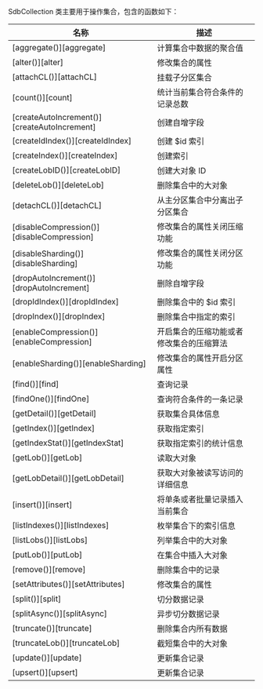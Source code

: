 SdbCollection 类主要用于操作集合，包含的函数如下：

| 名称 | 描述 |
|------|------|
| [aggregate()][aggregate] | 计算集合中数据的聚合值 |
| [alter()][alter] | 修改集合的属性 |
| [attachCL()][attachCL] | 挂载子分区集合 |
| [count()][count] | 统计当前集合符合条件的记录总数 |
| [createAutoIncrement()][createAutoIncrement] | 创建自增字段 |
| [createIdIndex()][createIdIndex] | 创建 $id 索引 |
| [createIndex()][createIndex] | 创建索引 |
| [createLobID()][createLobID] | 创建大对象 ID |
| [deleteLob()][deleteLob] | 删除集合中的大对象 |
| [detachCL()][detachCL] | 从主分区集合中分离出子分区集合 |
| [disableCompression()][disableCompression] | 修改集合的属性关闭压缩功能 |
| [disableSharding()][disableSharding] | 修改集合的属性关闭分区功能 |
| [dropAutoIncrement()][dropAutoIncrement] | 删除自增字段 |
| [dropIdIndex()][dropIdIndex] | 删除集合中的 $id 索引 |
| [dropIndex()][dropIndex] | 删除集合中指定的索引 |
| [enableCompression()][enableCompression] | 开启集合的压缩功能或者修改集合的压缩算法 |
| [enableSharding()][enableSharding] | 修改集合的属性开启分区属性 | 
| [find()][find] | 查询记录 |
| [findOne()][findOne] | 查询符合条件的一条记录 |
| [getDetail()][getDetail] | 获取集合具体信息 |
| [getIndex()][getIndex] | 获取指定索引 |
| [getIndexStat()][getIndexStat] | 获取指定索引的统计信息 |
| [getLob()][getLob] | 读取大对象 |
| [getLobDetail()][getLobDetail] | 获取大对象被读写访问的详细信息 |
| [insert()][insert] | 将单条或者批量记录插入当前集合 |
| [listIndexes()][listIndexes] | 枚举集合下的索引信息 |
| [listLobs()][listLobs] | 列举集合中的大对象 |
| [putLob()][putLob] | 在集合中插入大对象 |
| [remove()][remove] | 删除集合中的记录 |
| [setAttributes()][setAttributes] | 修改集合的属性 |
| [split()][split] | 切分数据记录 |
| [splitAsync()][splitAsync] | 异步切分数据记录 |
| [truncate()][truncate] | 删除集合内所有数据 |
| [truncateLob()][truncateLob] | 截短集合中的大对象 |
| [update()][update] | 更新集合记录 |
| [upsert()][upsert] | 更新集合记录 |

[^_^]:
     本文使用的所有引用及链接
[aggregate]:manual/Manual/Sequoiadb_Command/SdbCollection/aggregate.md
[alter]:manual/Manual/Sequoiadb_Command/SdbCollection/alter.md
[attachCL]:manual/Manual/Sequoiadb_Command/SdbCollection/attachCL.md
[count]:manual/Manual/Sequoiadb_Command/SdbCollection/count.md
[createAutoIncrement]:manual/Manual/Sequoiadb_Command/SdbCollection/createAutoIncrement.md
[createIdIndex]:manual/Manual/Sequoiadb_Command/SdbCollection/createIdIndex.md
[createIndex]:manual/Manual/Sequoiadb_Command/SdbCollection/createIndex.md
[createLobID]:manual/Manual/Sequoiadb_Command/SdbCollection/createLobID.md
[deleteLob]:manual/Manual/Sequoiadb_Command/SdbCollection/deleteLob.md
[detachCL]:manual/Manual/Sequoiadb_Command/SdbCollection/detachCL.md
[disableCompression]:manual/Manual/Sequoiadb_Command/SdbCollection/disableCompression.md
[disableSharding]:manual/Manual/Sequoiadb_Command/SdbCollection/disableSharding.md
[dropAutoIncrement]:manual/Manual/Sequoiadb_Command/SdbCollection/dropAutoIncrement.md
[dropIdIndex]:manual/Manual/Sequoiadb_Command/SdbCollection/dropIdIndex.md
[dropIndex]:manual/Manual/Sequoiadb_Command/SdbCollection/dropIndex.md
[enableCompression]:manual/Manual/Sequoiadb_Command/SdbCollection/enableCompression.md
[enableSharding]:manual/Manual/Sequoiadb_Command/SdbCollection/enableSharding.md
[find]:manual/Manual/Sequoiadb_Command/SdbCollection/find.md
[findOne]:manual/Manual/Sequoiadb_Command/SdbCollection/findOne.md
[getDetail]:manual/Manual/Sequoiadb_Command/SdbCollection/getDetail.md
[getIndex]:manual/Manual/Sequoiadb_Command/SdbCollection/getIndex.md
[getIndexStat]:manual/Manual/Sequoiadb_Command/SdbCollection/getIndexStat.md
[getLob]:manual/Manual/Sequoiadb_Command/SdbCollection/getLob.md
[getLobDetail]:manual/Manual/Sequoiadb_Command/SdbCollection/getLobDetail.md
[insert]:manual/Manual/Sequoiadb_Command/SdbCollection/insert.md
[listIndexes]:manual/Manual/Sequoiadb_Command/SdbCollection/listIndexes.md
[listLobs]:manual/Manual/Sequoiadb_Command/SdbCollection/listLobs.md
[putLob]:manual/Manual/Sequoiadb_Command/SdbCollection/putLob.md
[remove]:manual/Manual/Sequoiadb_Command/SdbCollection/remove.md
[setAttributes]:manual/Manual/Sequoiadb_Command/SdbCollection/setAttributes.md
[split]:manual/Manual/Sequoiadb_Command/SdbCollection/split.md
[splitAsync]:manual/Manual/Sequoiadb_Command/SdbCollection/splitAsync.md
[truncate]:manual/Manual/Sequoiadb_Command/SdbCollection/truncate.md
[truncateLob]:manual/Manual/Sequoiadb_Command/SdbCollection/truncateLob.md
[update]:manual/Manual/Sequoiadb_Command/SdbCollection/update.md
[upsert]:manual/Manual/Sequoiadb_Command/SdbCollection/upsert.md
